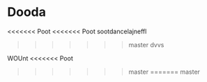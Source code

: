 # Dooda
<<<<<<< Poot
<<<<<<< Poot
sootdancelajneffl
>>>>>>> master
dvvs


WOUnt
<<<<<<< Poot
>>>>>>> master
=======
>>>>>>> master
